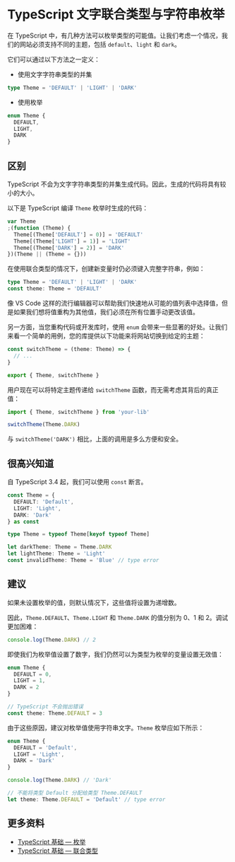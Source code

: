 # TypeScript 文字联合类型与字符串枚举

在 TypeScript 中，有几种方法可以枚举类型的可能值。让我们考虑一个情况，我们的网站必须支持不同的主题，包括 `default`、`light` 和 `dark`。

它们可以通过以下方法之一定义：

- 使用文字字符串类型的并集

```ts
type Theme = 'DEFAULT' | 'LIGHT' | 'DARK'
```

- 使用枚举

```ts
enum Theme {
  DEFAULT,
  LIGHT,
  DARK
}
```

## 区别

TypeScript 不会为文字字符串类型的并集生成代码。因此，生成的代码将具有较小的大小。

以下是 TypeScript 编译 `Theme` 枚举时生成的代码：

```ts
var Theme
;(function (Theme) {
  Theme[(Theme['DEFAULT'] = 0)] = 'DEFAULT'
  Theme[(Theme['LIGHT'] = 1)] = 'LIGHT'
  Theme[(Theme['DARK'] = 2)] = 'DARK'
})(Theme || (Theme = {}))
```

在使用联合类型的情况下，创建新变量时仍必须键入完整字符串，例如：

```ts
type Theme = 'DEFAULT' | 'LIGHT' | 'DARK'
const theme: Theme = 'DEFAULT'
```

像 VS Code 这样的流行编辑器可以帮助我们快速地从可能的值列表中选择值，但是如果我们想将值重构为其他值，我们必须在所有位置手动更改该值。

另一方面，当您重构代码或开发库时，使用 `enum` 会带来一些显著的好处。让我们来看一个简单的用例，您的库提供以下功能来将网站切换到给定的主题：

```ts
const switchTheme = (theme: Theme) => {
  // ...
}

export { Theme, switchTheme }
```

用户现在可以将特定主题传递给 `switchTheme` 函数，而无需考虑其背后的真正值：

```ts
import { Theme, switchTheme } from 'your-lib'

switchTheme(Theme.DARK)
```

与 `switchTheme('DARK')` 相比，上面的调用是多么方便和安全。

## 很高兴知道

自 TypeScript 3.4 起，我们可以使用 `const` 断言。

```ts
const Theme = {
  DEFAULT: 'Default',
  LIGHT: 'Light',
  DARK: 'Dark'
} as const

type Theme = typeof Theme[keyof typeof Theme]

let darkTheme: Theme = Theme.DARK
let lightTheme: Theme = 'Light'
const invalidTheme: Theme = 'Blue' // type error
```

## 建议

如果未设置枚举的值，则默认情况下，这些值将设置为递增数。

因此，`Theme.DEFAULT`、`Theme.LIGHT` 和 `Theme.DARK` 的值分别为 0、1 和 2。调试更加困难：

```ts
console.log(Theme.DARK) // 2
```

即使我们为枚举值设置了数字，我们仍然可以为类型为枚举的变量设置无效值：

```ts
enum Theme {
  DEFAULT = 0,
  LIGHT = 1,
  DARK = 2
}

// TypeScript 不会抛出错误
const theme: Theme.DEFAULT = 3
```

由于这些原因，建议对枚举值使用字符串文字。`Theme` 枚举应如下所示：

```ts
enum Theme {
  DEFAULT = 'Default',
  LIGHT = 'Light',
  DARK = 'Dark'
}

console.log(Theme.DARK) // 'Dark'

// 不能将类型 Default 分配给类型 Theme.DEFAULT
let theme: Theme.DEFAULT = 'Default' // type error
```

## 更多资料

- [TypeScript 基础 — 枚举](https://www.jianshu.com/p/f5b5a8cfd49f)
- [TypeScript 基础 — 联合类型](https://www.jianshu.com/p/3833adeddcf0)
